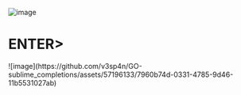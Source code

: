 ![image](https://github.com/v3sp4n/GO-sublime_completions/assets/57196133/99e542c4-2c82-4b2e-b87f-544d656c7042)
<h1>ENTER></h1> 
![image](https://github.com/v3sp4n/GO-sublime_completions/assets/57196133/7960b74d-0331-4785-9d46-11b5531027ab)

